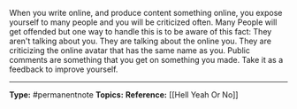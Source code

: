 When you write online, and produce content something online, you expose yourself to many people and you will be criticized often.
Many People will get offended but one way to handle this is to be aware of this fact:
They aren't talking about you. They are talking about the online you. They are criticizing the online avatar that has the same name as you.
Public comments are something that you get on something you made. Take it as a feedback to improve yourself.


----
**Type:** #permanentnote 
**Topics:** 
**Reference:** [[Hell Yeah Or No]]

